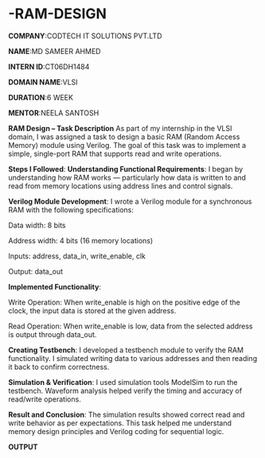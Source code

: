 # -RAM-DESIGN

**COMPANY**:CODTECH IT SOLUTIONS PVT.LTD

**NAME**:MD SAMEER AHMED

**INTERN ID**:CT06DH1484

**DOMAIN NAME**:VLSI

**DURATION**:6 WEEK

**MENTOR**:NEELA SANTOSH

**RAM Design – Task Description**
As part of my internship in the VLSI domain, I was assigned a task to design a basic RAM (Random Access Memory) module using Verilog. The goal of this task was to implement a simple, single-port RAM that supports read and write operations.

**Steps I Followed**:
**Understanding Functional Requirements**:
I began by understanding how RAM works — particularly how data is written to and read from memory locations using address lines and control signals.

**Verilog Module Development**:
I wrote a Verilog module for a synchronous RAM with the following specifications:

Data width: 8 bits

Address width: 4 bits (16 memory locations)

Inputs: address, data_in, write_enable, clk

Output: data_out

**Implemented Functionality**:

Write Operation: When write_enable is high on the positive edge of the clock, the input data is stored at the given address.

Read Operation: When write_enable is low, data from the selected address is output through data_out.

**Creating Testbench**:
I developed a testbench module to verify the RAM functionality. I simulated writing data to various addresses and then reading it back to confirm correctness.

**Simulation & Verification**:
I used simulation tools ModelSim to run the testbench. Waveform analysis helped verify the timing and accuracy of read/write operations.

**Result and Conclusion**:
The simulation results showed correct read and write behavior as per expectations. This task helped me understand memory design principles and Verilog coding for sequential logic.

**OUTPUT**
